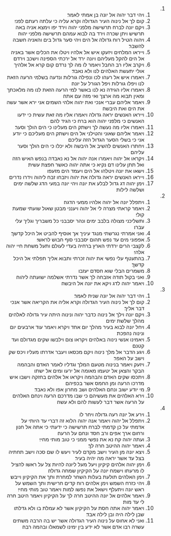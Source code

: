 <ol dir="rtl">
  <li>
    <ol>
      <li>ויהי דבר יהוה אל יונה בן אמתי לאמר׃</li>
      <li>קום לך אל נינוה העיר הגדולה וקרא עליה כי עלתה רעתם לפני׃</li>
      <li>ויקם יונה לברח תרשישה מלפני יהוה וירד יפו וימצא אניה באה תרשיש ויתן שכרה וירד בה לבוא עמהם תרשישה מלפני יהוה׃</li>
      <li>ויהוה הטיל רוח גדולה אל הים ויהי סער גדול בים והאניה חשבה להשבר׃</li>
      <li>וייראו המלחים ויזעקו איש אל אלהיו ויטלו את הכלים אשר באניה אל הים להקל מעליהם ויונה ירד אל ירכתי הספינה וישכב וירדם׃</li>
      <li>ויקרב אליו רב החבל ויאמר לו מה לך נרדם קום קרא אל אלהיך אולי יתעשת האלהים לנו ולא נאבד׃</li>
      <li>ויאמרו איש אל רעהו לכו ונפילה גורלות ונדעה בשלמי הרעה הזאת לנו ויפלו גורלות ויפל הגורל על יונה׃</li>
      <li>ויאמרו אליו הגידה נא לנו באשר למי הרעה הזאת לנו מה מלאכתך ומאין תבוא מה ארצך ואי מזה עם אתה׃</li>
      <li>ויאמר אליהם עברי אנכי ואת יהוה אלהי השמים אני ירא אשר עשה את הים ואת היבשה׃</li>
      <li>וייראו האנשים יראה גדולה ויאמרו אליו מה זאת עשית כי ידעו האנשים כי מלפני יהוה הוא ברח כי הגיד להם׃</li>
      <li>ויאמרו אליו מה נעשה לך וישתק הים מעלינו כי הים הולך וסער׃</li>
      <li>ויאמר אליהם שאוני והטילני אל הים וישתק הים מעליכם כי יודע אני כי בשלי הסער הגדול הזה עליכם׃</li>
      <li>ויחתרו האנשים להשיב אל היבשה ולא יכלו כי הים הולך וסער עליהם׃</li>
      <li>ויקראו אל יהוה ויאמרו אנה יהוה אל נא נאבדה בנפש האיש הזה ואל תתן עלינו דם נקיא כי אתה יהוה כאשר חפצת עשית׃</li>
      <li>וישאו את יונה ויטלהו אל הים ויעמד הים מזעפו׃</li>
      <li>וייראו האנשים יראה גדולה את יהוה ויזבחו זבח ליהוה וידרו נדרים׃</li>
      <li>וימן יהוה דג גדול לבלע את יונה ויהי יונה במעי הדג שלשה ימים ושלשה לילות׃</li>
    </ol>
  </li>
  <li>
    <ol>
      <li>ויתפלל יונה אל יהוה אלהיו ממעי הדגה׃</li>
      <li>ויאמר קראתי מצרה לי אל יהוה ויענני מבטן שאול שועתי שמעת קולי׃</li>
      <li>ותשליכני מצולה בלבב ימים ונהר יסבבני כל משבריך וגליך עלי עברו׃</li>
      <li>ואני אמרתי נגרשתי מנגד עיניך אך אוסיף להביט אל היכל קדשך׃</li>
      <li>אפפוני מים עד נפש תהום יסבבני סוף חבוש לראשי׃</li>
      <li>לקצבי הרים ירדתי הארץ ברחיה בעדי לעולם ותעל משחת חיי יהוה אלהי׃</li>
      <li>בהתעטף עלי נפשי את יהוה זכרתי ותבוא אליך תפלתי אל היכל קדשך׃</li>
      <li>משמרים הבלי שוא חסדם יעזבו׃</li>
      <li>ואני בקול תודה אזבחה לך אשר נדרתי אשלמה ישועתה ליהוה׃</li>
      <li>ויאמר יהוה לדג ויקא את יונה אל היבשה׃</li>
    </ol>
  </li>
  <li>
    <ol>
      <li>ויהי דבר יהוה אל יונה שנית לאמר׃</li>
      <li>קום לך אל נינוה העיר הגדולה וקרא אליה את הקריאה אשר אנכי דבר אליך׃</li>
      <li>ויקם יונה וילך אל נינוה כדבר יהוה ונינוה היתה עיר גדולה לאלהים מהלך שלשת ימים׃</li>
      <li>ויחל יונה לבוא בעיר מהלך יום אחד ויקרא ויאמר עוד ארבעים יום ונינוה נהפכת׃</li>
      <li>ויאמינו אנשי נינוה באלהים ויקראו צום וילבשו שקים מגדולם ועד קטנם׃</li>
      <li>ויגע הדבר אל מלך נינוה ויקם מכסאו ויעבר אדרתו מעליו ויכס שק וישב על האפר׃</li>
      <li>ויזעק ויאמר בנינוה מטעם המלך וגדליו לאמר האדם והבהמה הבקר והצאן אל יטעמו מאומה אל ירעו ומים אל ישתו׃</li>
      <li>ויתכסו שקים האדם והבהמה ויקראו אל אלהים בחזקה וישבו איש מדרכו הרעה ומן החמס אשר בכפיהם׃</li>
      <li>מי יודע ישוב ונחם האלהים ושב מחרון אפו ולא נאבד׃</li>
      <li>וירא האלהים את מעשיהם כי שבו מדרכם הרעה וינחם האלהים על הרעה אשר דבר לעשות להם ולא עשה׃</li>
    </ol>
  </li>
  <li>
    <ol>
      <li>וירע אל יונה רעה גדולה ויחר לו׃</li>
      <li>ויתפלל אל יהוה ויאמר אנה יהוה הלוא זה דברי עד היותי על אדמתי על כן קדמתי לברח תרשישה כי ידעתי כי אתה אל חנון ורחום ארך אפים ורב חסד ונחם על הרעה׃</li>
      <li>ועתה יהוה קח נא את נפשי ממני כי טוב מותי מחיי׃</li>
      <li>ויאמר יהוה ההיטב חרה לך׃</li>
      <li>ויצא יונה מן העיר וישב מקדם לעיר ויעש לו שם סכה וישב תחתיה בצל עד אשר יראה מה יהיה בעיר׃</li>
      <li>וימן יהוה אלהים קיקיון ויעל מעל ליונה להיות צל על ראשו להציל לו מרעתו וישמח יונה על הקיקיון שמחה גדולה׃</li>
      <li>וימן האלהים תולעת בעלות השחר למחרת ותך את הקיקיון וייבש׃</li>
      <li>ויהי כזרח השמש וימן אלהים רוח קדים חרישית ותך השמש על ראש יונה ויתעלף וישאל את נפשו למות ויאמר טוב מותי מחיי׃</li>
      <li>ויאמר אלהים אל יונה ההיטב חרה לך על הקיקיון ויאמר היטב חרה לי עד מות׃</li>
      <li>ויאמר יהוה אתה חסת על הקיקיון אשר לא עמלת בו ולא גדלתו שבן לילה היה ובן לילה אבד׃</li>
      <li>ואני לא אחוס על נינוה העיר הגדולה אשר יש בה הרבה משתים עשרה רבו אדם אשר לא ידע בין ימינו לשמאלו ובהמה רבה׃</li>
    </ol>
  </li>
</ol>
